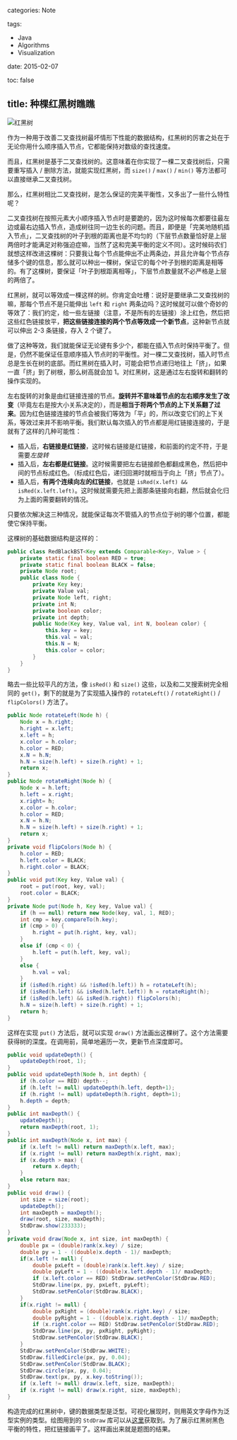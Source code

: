 categories: Note

tags:

- Java
- Algorithms
- Visualization

date: 2015-02-07

toc: false

title: 种棵红黑树瞧瞧
---

![红黑树](/images/misc/red-black-tree.jpg)

作为一种用于改善二叉查找树最坏情形下性能的数据结构，红黑树的厉害之处在于无论你用什么顺序插入节点，它都能保持对数级的查找速度。

<!--more-->

而且，红黑树是基于二叉查找树的。这意味着在你实现了一棵二叉查找树后，只需要重写插入 / 删除方法，就能实现红黑树，而 `size()` / `max()` / `min()` 等方法都可以直接继承二叉查找树。

那么，红黑树相比二叉查找树，是怎么保证的完美平衡性，又多出了一些什么特性呢？

二叉查找树在按照元素大小顺序插入节点时是要跪的，因为这时候每次都要往最左边或最右边插入节点，造成树往同一边生长的问题。而且，即便是「完美地随机插入节点」，二叉查找树的叶子到根的距离也是不均匀的（下层节点数量恰好是上层两倍时才能满足对称强迫症嘛，当然了这和完美平衡的定义不同）。这时候码农们就想这样改进这棵树：只要我让每个节点能伸出不止两条边，并且允许每个节点存储多个键的信息，那么就可以种出一棵树，保证它的每个叶子到根的距离是相等的。有了这棵树，要保证「叶子到根距离相等」，下层节点数量就不必严格是上层的两倍了。

红黑树，就可以等效成一棵这样的树。你肯定会吐槽：说好是要继承二叉查找树的嘛，那每个节点不是只能伸出 `left` 和 `right` 两条边吗？这时候就可以做个奇妙的等效了：我们约定，给一些左链接（注意，不是所有的左链接）涂上红色，然后把这些红色链接放平，**把这些链接连接的两个节点等效成一个新节点**，这种新节点就可以伸出 2-3 条链接，存入 2 个键了。

做了这种等效，我们就能保证无论键有多少个，都能在插入节点时保持平衡了。但是，仍然不能保证任意顺序插入节点时的平衡性。对一棵二叉查找树，插入时节点总是生长在树的底部。而红黑树在插入时，可能会把节点递归地往上「挤」，如果一直「挤」到了树根，那么树高就会加 1。对红黑树，这是通过左右旋转和翻转的操作实现的。

左右旋转的对象是由红链接连接的节点。**旋转并不意味着节点的左右顺序发生了改变**（毕竟左右是按大小关系决定的），而是**相当于将两个节点的上下关系翻了过来**。因为红色链接连接的节点会被我们等效为「平」的，所以改变它们的上下关系，等效过来并不影响平衡。我们默认每次插入的节点都是用红链接连接的，于是就有了这样的几种可能性：

* 插入后，**右链接是红链接**，这时候右链接是红链接，和前面的约定不符，于是需要*左旋转*
* 插入后，**左右都是红链接**。这时候需要把左右链接颜色都翻成黑色，然后把中间的节点标成红色。（标成红色后，递归回溯时就相当于向上「挤」节点了）。
* 插入后，**有两个连续向左的红链接**，也就是 `isRed(x.left) && isRed(x.left.left)`。这时候就需要先把上面那条链接向右翻，然后就会化归为上面的需要翻转的情况。

只要依次解决这三种情况，就能保证每次不管插入的节点位于树的哪个位置，都能使它保持平衡。

这棵树的基础数据结构是这样的：

``` java
public class RedBlackBST<Key extends Comparable<Key>, Value > {
    private static final boolean RED = true;
    private static final boolean BLACK = false;
    private Node root;
    public class Node {
        private Key key;
        private Value val;
        private Node left, right;
        private int N;
        private boolean color;
        private int depth;
        public Node(Key key, Value val, int N, boolean color) {
            this.key = key;
            this.val = val;
            this.N = N;
            this.color = color;
        }
    }
}
```

略去一些比较平凡的方法，像 `isRed()` 和 `size()` 这些，以及和二叉搜索树完全相同的 `get()`，剩下的就是为了实现插入操作的 `rotateLeft()` / `rotateRight()` / `flipColors()` 方法了。

``` java
public Node rotateLeft(Node h) {
    Node x = h.right;
    h.right = x.left;
    x.left = h;
    x.color = h.color;
    h.color = RED;
    x.N = h.N;
    h.N = size(h.left) + size(h.right) + 1;
    return x;
}
public Node rotateRight(Node h) {
    Node x = h.left;
    h.left = x.right;
    x.right= h;
    x.color = h.color;
    h.color = RED;
    x.N = h.N;
    h.N = size(h.left) + size(h.right) + 1;
    return x;
}
private void flipColors(Node h) {
    h.color = RED;
    h.left.color = BLACK;
    h.right.color = BLACK;
}
public void put(Key key, Value val) {
    root = put(root, key, val);
    root.color = BLACK;
}
private Node put(Node h, Key key, Value val) {
    if (h == null) return new Node(key, val, 1, RED);
    int cmp = key.compareTo(h.key);
    if (cmp > 0) {
        h.right = put(h.right, key, val);
    }
    else if (cmp < 0) {
        h.left = put(h.left, key, val);
    }
    else {
        h.val = val;
    }
    if (isRed(h.right) && !isRed(h.left)) h = rotateLeft(h);
    if (isRed(h.left) && isRed(h.left.left)) h = rotateRight(h);
    if (isRed(h.left) && isRed(h.right)) flipColors(h);
    h.N = size(h.left) + size(h.right) + 1;
    return h;
}
```

这样在实现 `put()` 方法后，就可以实现 `draw()` 方法画出这棵树了。这个方法需要获得树的深度。在调用前，简单地遍历一次，更新节点深度即可。

``` java
public void updateDepth() {
    updateDepth(root, 1);
}
public void updateDepth(Node h, int depth) {
    if (h.color == RED) depth--;
    if (h.left != null) updateDepth(h.left, depth+1);
    if (h.right != null) updateDepth(h.right, depth+1);
    h.depth = depth;
}
public int maxDepth() {
    updateDepth();
    return maxDepth(root, 1);
}
public int maxDepth(Node x, int max) {
    if (x.left != null) return maxDepth(x.left, max);
    if (x.right != null) return maxDepth(x.right, max);
    if (x.depth > max) {
        return x.depth;
    }
    else return max;
}
public void draw() {
    int size = size(root);
    updateDepth();
    int maxDepth = maxDepth();
    draw(root, size, maxDepth);
    StdDraw.show(233333);
}
private void draw(Node x, int size, int maxDepth) {
    double px = (double)rank(x.key) / size;
    double py = 1 - ((double)x.depth - 1)/ maxDepth;
    if(x.left != null) {
        double pxLeft = (double)rank(x.left.key) / size;
        double pyLeft = 1 - ((double)x.left.depth - 1)/ maxDepth;
        if (x.left.color == RED) StdDraw.setPenColor(StdDraw.RED);
        StdDraw.line(px, py, pxLeft, pyLeft);
        StdDraw.setPenColor(StdDraw.BLACK);
    }
    if(x.right != null) {
        double pxRight = (double)rank(x.right.key) / size;
        double pyRight = 1 - ((double)x.right.depth - 1)/ maxDepth;
        if (x.right.color == RED) StdDraw.setPenColor(StdDraw.RED);
        StdDraw.line(px, py, pxRight, pyRight);
        StdDraw.setPenColor(StdDraw.BLACK);
    }
    StdDraw.setPenColor(StdDraw.WHITE);
    StdDraw.filledCircle(px, py, 0.04);
    StdDraw.setPenColor(StdDraw.BLACK);
    StdDraw.circle(px, py, 0.04);
    StdDraw.text(px, py, x.key.toString());
    if (x.left != null) draw(x.left, size, maxDepth);
    if (x.right != null) draw(x.right, size, maxDepth);
}
```

构造完成的红黑树中，键的数据类型是泛型。可视化展现时，则用英文字母作为泛型实例的类型。绘图用到的 `StdDraw` 库可以从[这里](http://algs4.cs.princeton.edu/code/)获取到。为了展示红黑树黑色平衡的特性，把红链接画平了。这样画出来就是题图的结果。
